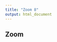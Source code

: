 ```yaml
---
title: "Zoom 8"
output: html_document
---
```


<script src="https://openseadragon.github.io/openseadragon/openseadragon.min.js"></script>

## Zoom

<div id="openseadragon8" style="width: 800px; height: 600px;"></div>
<script>
    var viewer = OpenSeadragon({
        id: "openseadragon8",
        prefixUrl: "https://openseadragon.github.io/openseadragon/images/",
        tileSources: {
            type: 'image',
            url: 'https://sigrid-paintings.s3.amazonaws.com/images/hires_trasquera8.jpg',
        }
    });
</script>

